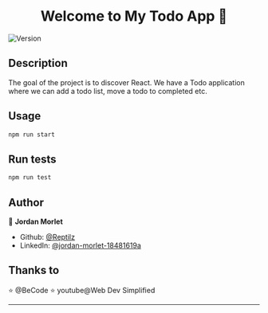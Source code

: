 <h1 align="center">Welcome to My Todo App 👋</h1>
<p>
  <img alt="Version" src="https://img.shields.io/badge/version-0.1.0-blue.svg?cacheSeconds=2592000" />
</p>

## Description

The goal of the project is to discover React. We have a Todo application where we can add a todo list, move a todo to completed etc.

## Usage

```sh
npm run start
```

## Run tests

```sh
npm run test
```

## Author

👤 **Jordan Morlet**

- Github: [@Reptilz](https://github.com/Reptilz)
- LinkedIn: [@jordan-morlet-18481619a](https://linkedin.com/in/jordan-morlet-18481619a)

## Thanks to

⭐️ @BeCode
⭐️ youtube@Web Dev Simplified

---
